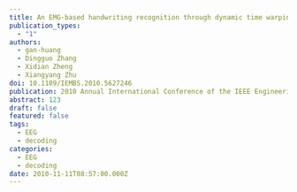 ```yaml
---
title: An EMG-based handwriting recognition through dynamic time warping
publication_types:
  - "1"
authors:
  - gan-huang
  - Dingguo Zhang
  - Xidian Zheng
  - Xiangyang Zhu
doi: 10.1109/IEMBS.2010.5627246
publication: 2010 Annual International Conference of the IEEE Engineering in Medicine and Biology
abstract: 123
draft: false
featured: false
tags:
  - EEG
  - decoding
categories:
  - EEG
  - decoding
date: 2010-11-11T08:57:00.000Z
---
```

